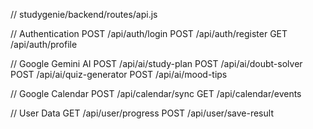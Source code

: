// studygenie/backend/routes/api.js

// Authentication
POST /api/auth/login
POST /api/auth/register
GET /api/auth/profile

// Google Gemini AI
POST /api/ai/study-plan
POST /api/ai/doubt-solver
POST /api/ai/quiz-generator
POST /api/ai/mood-tips

// Google Calendar
POST /api/calendar/sync
GET /api/calendar/events

// User Data
GET /api/user/progress
POST /api/user/save-result